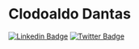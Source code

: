# Clodoaldo Dantas

[![Linkedin Badge](https://img.shields.io/badge/-LinkedIn-blue?style=flat-square&logo=Linkedin&logoColor=white&link=https://www.linkedin.com/in/clodoaldodantas/)](https://www.linkedin.com/in/clodoaldodantas/)
[![Twitter Badge](https://img.shields.io/badge/-Twitter-1ca0f1?style=flat-square&labelColor=1ca0f1&logo=twitter&logoColor=white&link=https://twitter.com/clodoaldojr8)](https://twitter.com/clodoaldojr8)

